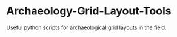 # Archaeology-Grid-Layout-Tools
Useful python scripts for archaeological grid layouts in the field.
